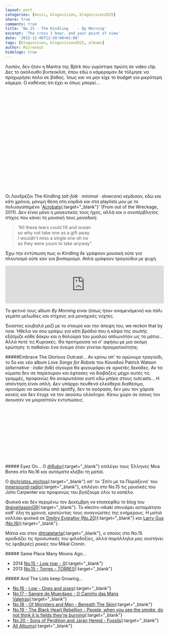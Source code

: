 ```yaml
---
layout: post
categories: [music, blogovision, blogovision2015]
share: true
comments: true
title: 'No.15 - The Kindling	- By Morning'
excerpt: 'The cross I bear, and your point of view'
date: '2015-12-06T12:50:00+01:00'
tags: [blogovision, blogovision2015, albums]
author: Micronaut
hidelogo: true
---
```

Λοιπόν, δεν ήταν η Μantra της Björk που γυρίστηκε πρώτη σε video clip. Δες το ακόλουθο βιντεοκλίπ, όπου εδώ ο κάμεραμαν δε τόλμησε να προχωρήσει πολύ σε βάθος. Ίσως και να μην είχε το budget για μικρότερη κάμερα. Ο καθένας ότι έχει κι όπως μπορεί...

<div class="invisible">
<figure class="center">
	<iframe width="80%" height="315" src="about:blank" data-src="https://www.youtube.com/embed/Q0VRAiMhW8w" frameborder="0" allowfullscreen></iframe>
</figure>
</div>

Οι Λονδρέζοι The Kindling (*alt-folk · minimal · slowcore*) κέρδισαν, εδώ και κάτι χρόνια, μόνιμη θέση στη καρδιά και στα playlists μου με το πολυαγαπημένο '[Acrobats](https://thekindling.bandcamp.com/track/acrobats){:target="_blank"}' (From out of the Wreckage, 2011). Δεν είναι μόνο η μαγευτικός τους ήχος, αλλά και ο ανυπέρβλητος στίχος που κάνει τη μουσική τους μοναδική:

>&ldquo;All these tears could fill and ocean<br/>
>so why not take one as a gift away<br/>
>I wouldn't miss a single one oh no<br/>
>as they were yours to take anyway&rdquo;

Έχω την εντύπωση πως οι Kindling δε γράφουν μουσική ούτε για πλουτισμό ούτε καν για βιοπορισμό. Απλά γράφουν τραγούδια με ψυχή.

<iframe style="border: 0; width: 100%; height: 120px;" src="https://bandcamp.com/EmbeddedPlayer/album=4175387817/size=large/bgcol=ffffff/linkcol=0687f5/tracklist=false/artwork=small/track=1485495744/transparent=true/" seamless><a href="http://thekindling.bandcamp.com/album/by-morning">By Morning by The Kindling</a></iframe>

Το φετινό τους album *By Morning* είναι (όπως ήταν αναμενόμενο) και πάλι γεμάτο μελωδίες και στίχους για μοναχικές νύχτες.

Έκαστος κουβαλά μαζί με το σταυρό και την άποψη του, we reckon that by now. Ήθελα να σου γράψω για κάτι βράδια που η κάψα της σιωπής εξάτμιζε κάθε δάκρυ και η θολούρα του μυαλού απλωνόταν ως τα μάτια... Αλλά ποτέ τις Κυριακές. Θα προτιμούσα να σ' αφήσω με μια ακόμη ερώτηση: τι παθαίνει ένα όνειρο όταν γίνεται πραγματικότητα;

<div class="text-divider"></div>

#####Embrace The Glorious Outcast...
Αν κρίνω απ' το ομώνυμο τραγούδι, το 5ο και νέο album *Love Songs for Robots* του Καναδού Patrick Watson (*alternative · indie-folk*) σίγουρα θα φιγουράρει σε αρκετές δεκάδες. Αν τα κύματα δεν σε παρέσυραν και έφτασες να διαβάζεις μέχρι αυτές τις γραμμές, προφανώς θα αναρωτιέσαι γιατί εδώ μπήκε στους outcasts... Η απάντηση είναι απλή. Δεν υπάρχει πουθενά ελεύθερα διαθέσιμο, αρνούμαι να ακούσω από spotify, δεν το αγόρασα, δεν μου τον χάρισε κανείς και δεν έτυχε να τον ακούσω ολόκληρο.  Κάνω χώρο σε όσους τον άκουσαν να μοιραστούν εντυπώσεις. 
 
<div class="invisible">
<figure class="center">
	<iframe width="100%" height="166" scrolling="no" frameborder="no" src="about:blank" data-src="https://w.soundcloud.com/player/?url=https%3A//api.soundcloud.com/tracks/192514623&amp;color=ff5500&amp;auto_play=false&amp;hide_related=false&amp;show_comments=true&amp;show_user=true&amp;show_reposts=false"></iframe>
</figure>
</div>

<div class="text-divider"></div>

#####<i class="fa fa-hand-o-right"></i> Eyez Οn...
Ο [‏@Ruby](http://musiccomma.blogspot.nl/2015/12/rubys-16-moa-bones-spun.html){:target="_blank"} επιλέγει τους Έλληνες Moa Bones στο Νο.16 και αυτόματα κλέβει τη ματιά.

O [@christos_michos](http://tospitimetaparaxena.blogspot.nl/2015/12/after-fall-100-albums-of-2105-15-lost.html){:target="_blank"} απ' το 'Σπίτι με τα Παράξενα' του [innersound-radio](http://innersound-radio.com/){:target="_blank"}, επιλέγει στο Νο.15 τις μουσικές του John Carpenter και προφανώς του βγάζουμε όλοι το καπέλο.

Φυσικά και δεν περιμένω τον Δεκέμβρη να επισκεφθώ το blog του [@giveitaspinGR](https://twitter.com/giveitaspinGR){:target="_blank"}. Το electro-nikaki σπινιάρει ασταμάτητα καθ' όλη τη χρονιά, κρατώντας τους αναγνώστες της ενήμερους.  Η ματιά κολλάει φυσικά σε [Dmitry Evgrafov (No.20)](http://www.giveitaspin.gr/2015/12/20-dmitry-evgrafov-collage-130701-fat.html){:target="_blank"} και [Larry Gus (Νο.16)](http://www.giveitaspin.gr/2015/12/16-larry-gus-i-need-new-eyes-dfa-records.html){:target="_blank"}. 

Μάτια και στον [@triatetarta](https://triatetarta.wordpress.com/2015/12/06/%CE%B4%CE%B5%CE%BA%CE%B1%CF%80%CE%AD%CE%BD%CF%84%CE%B5-%CE%B8%CE%B1-%CE%AD%CF%87%CE%B5%CF%84%CE%B5-10s-%CE%B1%CE%BB%CE%BB%CE%AC-%CE%B8%CE%B1-%CE%B5%CE%AF%CE%BD%CE%B1%CE%B9-%CF%83%CE%B1%CE%BD-%CE%BD/){:target="_blank"}, ο οποίος στο Νο.15 αραδιάζει τις προσωπικές του φιλοδοξίες, αλλά παράλληλα μας συστήνει τις (φοβερές) ροκιές του Mikal Cronin.

#####<i class="fa fa-hand-o-right"></i> Same Place Many Moons Ago...
* 2014 [No.15 - Low roar - 0](/music/blogovision/blogovision2014/blogovision2014-no15/){:target="_blank"}
* 2013 [No.15 - Torres - TORRES](/music/blogovision/blogovision2013/blogovision2013-no15/){:target="_blank"}

#####<i class="fa fa-hand-o-right"></i> And The Lists keep Growing...
* [No.16 - Low - Ones and sixes](/music/blogovision/blogovision2015/blogovision2015-no16/){:target="_blank"}
* [No.17 - Sangre de Muerdago - O Camiño das Mans Valeiras](/music/blogovision/blogovision2015/blogovision2015-no17/){:target="_blank"}
* [No.18 - Of Monsters and Men - Beneath The Skin](/music/blogovision/blogovision2015/blogovision2015-no18/){:target="_blank"}
* [No.19 - The Black Heart Rebellion - People, when you see the smoke, do not think it is fields they're burning](/music/blogovision/blogovision2015/blogovision2015-no19/){:target="_blank"}
* [No.20 - Sons of Perdition and Jaran Hereid - Fossils](/music/blogovision/blogovision2015/blogovision2015-no20/){:target="_blank"}
* [All Albums](/music/new-albums-2015/){:target="_blank"}